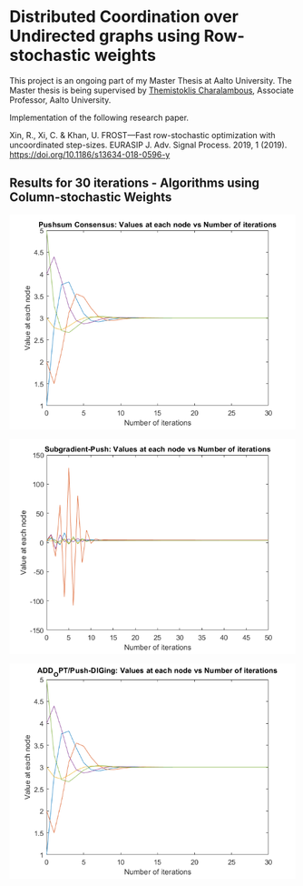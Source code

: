 # Distributed Coordination over Undirected graphs using Row-stochastic weights

This project is an ongoing part of my Master Thesis at Aalto University.  The Master thesis is being supervised by [Themistoklis Charalambous](https://themistoklis.org/), Associate Professor, Aalto University.

Implementation of the following research paper.

Xin, R., Xi, C. & Khan, U. FROST—Fast row-stochastic optimization with uncoordinated step-sizes. EURASIP J. Adv. Signal Process. 2019, 1 (2019). https://doi.org/10.1186/s13634-018-0596-y 



## Results for 30 iterations - Algorithms using Column-stochastic Weights

![Push-sum consensus](https://github.com/naraharikr/master_thesis/blob/main/Results/Sync_networks/pushsum_consensus.png)

![Subgradient-push consensus](https://github.com/naraharikr/master_thesis/blob/main/Results/Sync_networks/subgradient_push.png)

![ADDOPT/Push-DIGing consensus](https://github.com/naraharikr/master_thesis/blob/main/Results/Sync_networks/addopt.png)



